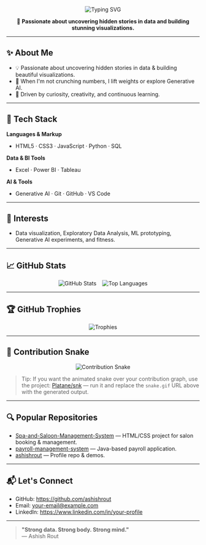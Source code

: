 <!-- ==========================
     Profile README for Ashish Rout
     Put this in the repository named: ashishrout
   ========================== -->

<!-- Animated typing SVG -->
<p align="center">
  <img src="https://readme-typing-svg.herokuapp.com?font=Fira+Code&size=28&pause=2000&color=7c3aed&background=0f172400&width=700&lines=Hi%2C+I'm+Ashish+Rout;Typing+SVG" alt="Typing SVG" />
</p>

<p align="center">
  🎯 <strong>Passionate about uncovering hidden stories in data and building stunning visualizations.</strong>
</p>

---

## ✨ About Me
- 💡 Passionate about uncovering hidden stories in data & building beautiful visualizations.  
- 💪 When I'm not crunching numbers, I lift weights or explore Generative AI.  
- 🎯 Driven by curiosity, creativity, and continuous learning.

---

## 🚀 Tech Stack

**Languages & Markup**
- HTML5 · CSS3 · JavaScript · Python · SQL

**Data & BI Tools**
- Excel · Power BI · Tableau

**AI & Tools**
- Generative AI · Git · GitHub · VS Code

---

## 🧠 Interests
- Data visualization, Exploratory Data Analysis, ML prototyping, Generative AI experiments, and fitness.

---

## 📈 GitHub Stats

<p align="center">
  <img src="https://github-readme-stats.vercel.app/api?username=ashishrout&show_icons=true&count_private=true&theme=radical" alt="GitHub Stats" />
  &nbsp;&nbsp;
  <img src="https://github-readme-stats.vercel.app/api/top-langs/?username=ashishrout&layout=compact&theme=radical" alt="Top Languages" />
</p>

---

## 🏆 GitHub Trophies
<p align="center">
  <img src="https://github-profile-trophy.vercel.app/?username=ashishrout&theme=radical&margin-w=10" alt="Trophies" />
</p>

---

## 🐍 Contribution Snake
<p align="center">
  <img src="https://raw.githubusercontent.com/Platane/snk/master/snake.gif" alt="Contribution Snake" />
</p>

> Tip: If you want the animated snake over your contribution graph, use the project: [Platane/snk](https://github.com/Platane/snk) — run it and replace the `snake.gif` URL above with the generated output.

---

## 🔍 Popular Repositories
- [Spa-and-Saloon-Management-System](https://github.com/ashishrout/Spa-and-Saloon-Management-System) — HTML/CSS project for salon booking & management.  
- [payroll-management-system](https://github.com/ashishrout/payroll-management-system) — Java-based payroll application.  
- [ashishrout](https://github.com/ashishrout/ashishrout) — Profile repo & demos.  

---

## 📬 Let's Connect
- GitHub: https://github.com/ashishrout  
- Email: your-email@example.com  
- LinkedIn: https://www.linkedin.com/in/your-profile  

---

> **"Strong data. Strong body. Strong mind."**  
> — Ashish Rout
